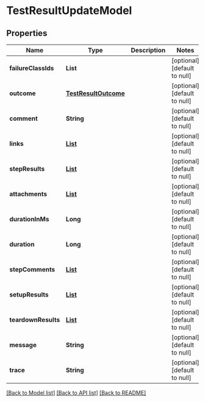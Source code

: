# TestResultUpdateModel
## Properties

| Name | Type | Description | Notes |
|------------ | ------------- | ------------- | -------------|
| **failureClassIds** | **List** |  | [optional] [default to null] |
| **outcome** | [**TestResultOutcome**](TestResultOutcome.md) |  | [optional] [default to null] |
| **comment** | **String** |  | [optional] [default to null] |
| **links** | [**List**](LinkModel.md) |  | [optional] [default to null] |
| **stepResults** | [**List**](StepResultModel.md) |  | [optional] [default to null] |
| **attachments** | [**List**](AttachmentPutModel.md) |  | [optional] [default to null] |
| **durationInMs** | **Long** |  | [optional] [default to null] |
| **duration** | **Long** |  | [optional] [default to null] |
| **stepComments** | [**List**](TestResultStepCommentPutModel.md) |  | [optional] [default to null] |
| **setupResults** | [**List**](AttachmentPutModelAutoTestStepResultsModel.md) |  | [optional] [default to null] |
| **teardownResults** | [**List**](AttachmentPutModelAutoTestStepResultsModel.md) |  | [optional] [default to null] |
| **message** | **String** |  | [optional] [default to null] |
| **trace** | **String** |  | [optional] [default to null] |

[[Back to Model list]](../README.md#documentation-for-models) [[Back to API list]](../README.md#documentation-for-api-endpoints) [[Back to README]](../README.md)

